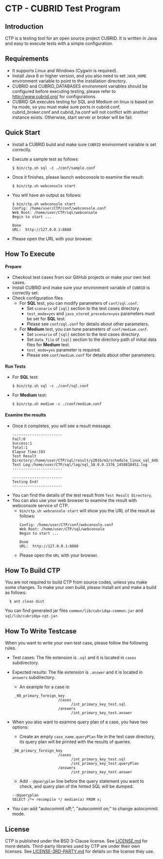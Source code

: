# CTP - CUBRID Test Program

## Introduction
CTP is a testing tool for an open source project CUBRID. It is written in Java and easy to execute tests with a simple configuration. 


## Requirements
* It supports Linux and Windows (Cygwin is required).
* Install Java 6 or higher version, and you also need to set ``JAVA_HOME`` environment variable to point to the installation directory.
* CUBRID and CUBRID_DATABASES environment variables should be configured before executing testing, please refer to http://www.cubrid.org/ for configurations.
* CUBRID QA executes testing for SQL and Medium on linux is based on ha mode, so you must make sure ports in cubrid.conf, cubrid_broker.conf and cubrid_ha.conf will
  not conflict with another instance exists. Otherwise, start server or broker will be fail.


## Quick Start
* Install a CUBRID build and make sure ``CUBRID`` environment variable is set correctly.
* Execute a sample test as follows:
    ``` 
    $ bin/ctp.sh sql -c ./conf/sample.conf
    ```
 
* Once it finishes, please launch webconsole to examine the result:
    ```
    $ bin/ctp.sh webconsole start
    ```
    
* You will have an output as follows:
    ```
    $ bin/ctp.sh webconsole start
	Config: /home/user/CTP/conf/webconsole.conf
	Web Root: /home/user/CTP/sql/webconsole
	Begin to start ...

	Done
	URL:  http://127.0.0.1:8888    
    ```
	
* Please open the URL with your browser.


## How To Execute
#### Prepare
* Checkout test cases from our GitHub projects or make your own test cases.
* Install CUBRID and make sure your environment variable of ``CUBRID`` is correctly set.
* Check configuration files
  * For **SQL** test, you can modify parameters of ``conf/sql.conf``. 
    * Set ``scenario`` of ``[sql]`` section to the test cases directory.
    * ``test_mode=yes`` and ``java_stored_procedure=yes`` parameters must be set for **SQL** test.
    * Please see ``conf/sql.conf`` for details about other parameters.
  * For **Medium** test, you can tune parameters of ``conf/medium.conf``. 
    * Set ``scenario`` of ``[sql]`` section to the test cases directory.
    * Set ``data_file`` of ``[sql]`` section to the directory path of initial data files for **Medium** test.
    * ``test_mode=yes`` parameter is required.
    * Please see ``conf/medium.conf`` for details about other parameters.

#### Run Tests
* For **SQL** test:
    ```
    $ bin/ctp.sh sql -c ./conf/sql.conf
    ```

* For **Medium** test:
    ```
    $ bin/ctp.sh medium -c ./conf/medium.conf
    ```

#### Examine the results
* Once it completes, you will see a result message.
    ```
    -----------------------
    Fail:0
    Success:1
    Total:1
    Elapse Time:193
    Test Result Directory:/home/user/CTP/sql/result/y2016/m3/schedule_linux_sql_64bit_24202122_10.0.0_1376
    Test Log:/home/user/CTP/sql/log/sql_10.0.0.1376_1458818452.log
    -----------------------
	
    -----------------------
    Testing End!
    -----------------------
    ```
* You can find the details of the test result from ``Test Result Directory``.
* You can also use your web browser to examine the result with webconsole service of CTP.
  * ``bin/ctp.sh webconsole start`` will show you the URL of the result as follows:
    ```
    Config: /home/user/CTP/conf/webconsole.conf
    Web Root: /home/user/CTP/sql/webconsole
    Begin to start ...
          
    Done
    URL:  http://127.0.0.1:8888
    ```
  * Please open the ``URL`` with your browser.
  
        
## How To Build CTP
You are not required to build CTP from source codes, unless you make some changes. To make your own build, please install ant and make a build as follows: 
  ```
    $ ant clean dist
  ```
You can find generated jar files ``common/lib/cubridqa-common.jar`` and ``sql/lib/cubridqa-cqt.jar``.

## How To Write Testcase
When you want to write your own test case, please follow the following rules.
* Test cases: The file extension is ``.sql`` and it is located in ``cases`` subdirectory. 
* Expected results: The file extension is ``.answer`` and it is located in ``answers`` subdirectory. 
  - An example for a case is:
  ```
   _08_primary_foreign_key
                       /cases
                             /int_primary_key_test.sql
                       /answers
                             /int_primary_key_test.answer
  ```
* When you also want to examine query plan of a case, you have two options:
  - Create an empty ``case_name.queryPlan`` file in the test case directory, its query plan will be printed with the results of queries. 
  ```
  _08_primary_foreign_key
                       /cases
                             /int_primary_key_test.sql
                             /int_primary_key_test.queryPlan
                       /answers
                             /int_primary_key_test.answer
  ```
  - Add ``--@queryplan`` line before the query statement you want to check, and query plan of the hinted SQL will be dumped.
  ```
  --@queryplan
  SELECT /*+ recompile */ median(a) FROM x;
  ```

* You can add "autocommit off;", "autocommit on;" to change autocommit mode. 


## License
CTP is published under the BSD 3-Clause license. See [LICENSE.md](LICENSE.md) for more details.
Third-party libraries used by CTP are under their own licenses. See [LICENSE-3RD-PARTY.md](LICENSE-3RD-PARTY.md) for details on the license they use.

